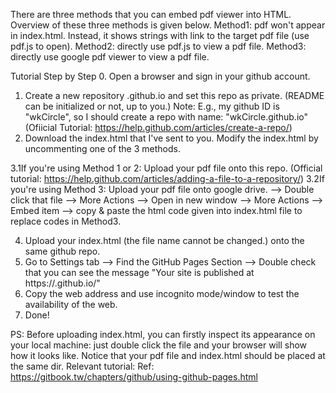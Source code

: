 ﻿There are three methods that you can embed pdf viewer into HTML. Overview of these three methods is given below.
Method1: pdf won't appear in index.html. Instead, it shows strings with link to the target pdf file (use pdf.js to open).
Method2: directly use pdf.js to view a pdf file.
Method3: directly use google pdf viewer to view a pdf file.


Tutorial Step by Step
0. Open a browser and sign in your github account.
1. Create a new repository <username>.github.io and set this repo as private. (README can be initialized or not, up to you.) 
   Note: E.g., my github ID is "wkCircle", so I should create a repo with name: "wkCircle.github.io"
   (Ofiicial Tutorial: https://help.github.com/articles/create-a-repo/)
2. Download the index.html that I've sent to you. 
   Modify the index.html by uncommenting one of the 3 methods.

3.1If you're using Method 1 or 2: Upload your pdf file onto this repo. 
   (Official tutorial: https://help.github.com/articles/adding-a-file-to-a-repository/)
3.2If you're using Method 3: Upload your pdf file onto google drive. --> Double click that file --> More Actions 
   --> Open in new window --> More Actions --> Embed item 
   --> copy & paste the html code given into index.html file to replace codes in Method3.
   
4. Upload your index.html (the file name cannot be changed.) onto the same github repo.
5. Go to Settings tab --> Find the GitHub Pages Section 
   --> Double check that you can see the message "Your site is published at https://<username>.github.io/"
6. Copy the web address and use incognito mode/window to test the availability of the web. 
7. Done!

PS:
Before uploading index.html, you can firstly inspect its appearance on your local machine: just
double click the file and your browser will show how it looks like. Notice that your pdf file and index.html should be placed at the same dir.
Relevant tutorial:
Ref: https://gitbook.tw/chapters/github/using-github-pages.html